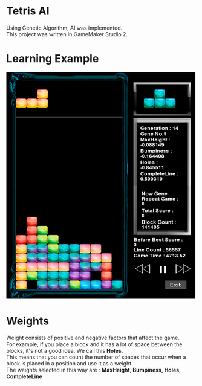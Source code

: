 # Tetris AI 
Using Genetic Algorithm, AI was implemented. <br>
This project was written in GameMaker Studio 2. <br>

# Learning Example
<div><img src="images/example50000.PNG" width="500" height="600"></div>


# Weights
Weight consists of positive and negative factors that affect the game. <br>
For example, if you place a block and it has a lot of space between the blocks, it's not a good idea. We call this <b>Holes</b>. <br>
This means that you can count the number of spaces that occur when a block is placed in a position and use it as a weight. <br>
The weights selected in this way are : <b>MaxHeight, Bumpiness, Holes, CompleteLine</b>
